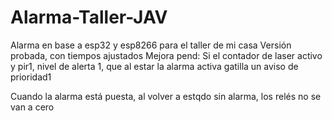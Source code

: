 # Alarma-Taller-JAV
Alarma en base a esp32 y esp8266 para el taller de mi casa
Versión probada, con tiempos ajustados
Mejora pend:
Si el contador de laser activo y pir1, nivel de alerta 1, que al estar la alarma activa gatilla un aviso de prioridad1

Cuando la alarma está puesta, al volver a estqdo sin alarma, los relés no se van a cero
